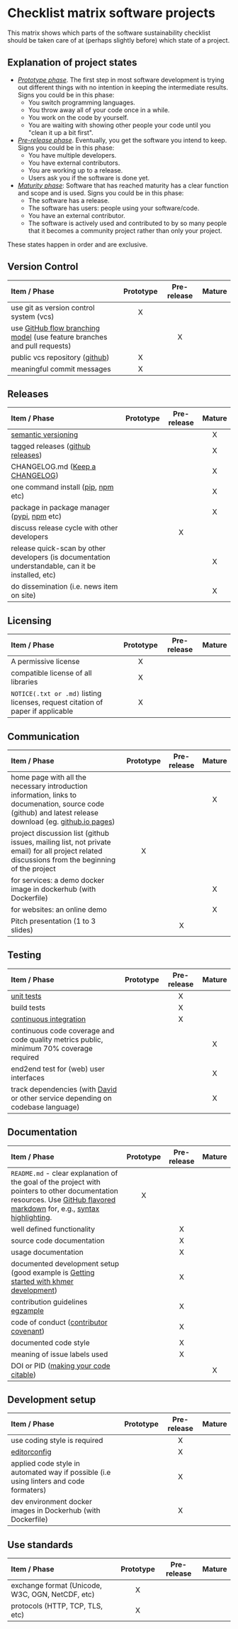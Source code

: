# Checklist matrix software projects

This matrix shows which parts of the software sustainability checklist should be taken care of at (perhaps slightly before) which state of a project.

## Explanation of project states

- [*Prototype phase*](checklist/checklist_prototype.md). The first step in most software development is trying out different things with no intention in keeping the intermediate results. Signs you could be in this phase:
  - You switch programming languages.
  - You throw away all of your code once in a while.
  - You work on the code by yourself.
  - You are waiting with showing other people your code until you "clean it up a bit first".
- [*Pre-release phase*](checklist/checklist_prerelease.md). Eventually, you get the software you intend to keep. Signs you could be in this phase:
  - You have multiple developers.
  - You have external contributors.
  - You are working up to a release.
  - Users ask you if the software is done yet.
- [*Maturity phase*](checklist/checklist_mature.md): Software that has reached maturity has a clear function and scope and is used. Signs you could be in this phase:
  - The software has a release.
  - The software has users: people using your software/code.
  - You have an external contributor.
  - The software is actively used and contributed to by so many people that it becomes a community project rather than only your project.

These states happen in order and are exclusive.

## Version Control

| Item / Phase                                                                                                             | Prototype | Pre-release | Mature |
|:-------------------------------------------------------------------------------------------------------------------------|:---------:|:-----------:|:------:|
| use git as version control system (vcs)                                                                                  |     X     |             |        |
| use [GitHub flow branching model](https://guides.github.com/introduction/flow/) (use feature branches and pull requests) |           |      X      |        |
| public vcs repository ([github](https://github.com/))                                                                    |     X     |             |        |
| meaningful commit messages                                                                                               |     X     |             |        |


## Releases

| Item / Phase                                                                                                | Prototype | Pre-release | Mature |
|:------------------------------------------------------------------------------------------------------------|:---------:|:-----------:|:------:|
| [semantic versioning](http://semver.org/)                                                                   |           |             |   X    |
| tagged releases ([github releases](https://help.github.com/categories/releases/))                           |           |             |   X    |
| CHANGELOG.md ([Keep a CHANGELOG](http://keepachangelog.com/))                                               |           |             |   X    |
| one command install ([pip](https://pypi.python.org/pypi/pip), [npm](https://www.npmjs.com/package/npm) etc) |           |             |   X    |
| package in package manager ([pypi](https://pypi.python.org/pypi), [npm](https://www.npmjs.com/) etc)        |           |             |   X    |
| discuss release cycle with other developers                                                                      |           |      X      |        |
| release quick-scan by other developers (is documentation understandable, can it be installed, etc)            |           |             |   X    |
| do dissemination (i.e. news item on site)                                      |           |             |   X    |

## Licensing

| Item / Phase                                                                    | Prototype | Pre-release | Mature |
|:--------------------------------------------------------------------------------|:---------:|:-----------:|:------:|
| A permissive license                  |     X     |             |        |
| compatible license of all libraries                                             |     X     |             |        |
| `NOTICE(.txt or .md)` listing licenses, request citation of paper if applicable |     X     |             |        |

## Communication

| Item / Phase                                                                                                                                                                          | Prototype | Pre-release | Mature |
|:--------------------------------------------------------------------------------------------------------------------------------------------------------------------------------------|:---------:|:-----------:|:------:|
| home page with all the necessary introduction information, links to documenation, source code (github) and latest release download (eg. [github.io pages](https://pages.github.com/)) |           |             |   X    |
| project discussion list (github issues, mailing list, not private email) for all project related discussions from the beginning of the project                                        |     X     |             |        |
| for services: a demo docker image in dockerhub (with Dockerfile)                                                                                                                      |           |             |   X    |
| for websites: an online demo                                                                                                                                                          |           |             |   X    |
| Pitch presentation (1 to 3 slides)                                                                                                                                                    |           |      X      |        |

## Testing

| Item / Phase                                                                                                               | Prototype | Pre-release | Mature |
|:---------------------------------------------------------------------------------------------------------------------------|:---------:|:-----------:|:------:|
| [unit tests](https://en.wikipedia.org/wiki/Unit_testing)                                                                   |           |      X      |        |
| build tests                                                                                                                |           |      X      |        |
| [continuous integration](https://en.wikipedia.org/wiki/Continuous_integration) |           |      X      |        |
| continuous code coverage and code quality metrics public, minimum 70% coverage required                                    |           |             |   X    |
| end2end test for (web) user interfaces                                                                                     |           |             |   X    |
| track dependencies (with [David](https://david-dm.org/) or other service depending on codebase language)                   |           |             |   X    |

## Documentation

| Item / Phase                                                                                                                                                                                                                                                                                              | Prototype | Pre-release | Mature |
|:----------------------------------------------------------------------------------------------------------------------------------------------------------------------------------------------------------------------------------------------------------------------------------------------------------|:---------:|:-----------:|:------:|
| `README.md` - clear explanation of the goal of the project with pointers to other documentation resources. Use [GitHub flavored markdown](https://help.github.com/categories/writing-on-github) for, e.g., [syntax highlighting](https://help.github.com/articles/creating-and-highlighting-code-blocks). |     X     |             |        |
| well defined functionality                                                                                                                                                                                                                                                                                |           |      X      |        |
| source code documentation                                                                                                                                                                                                                                                                                 |           |      X      |        |
| usage documentation                                                                                                                                                                                                                                                                                       |           |      X      |        |
| documented development setup (good example is [Getting started with khmer development](http://khmer.readthedocs.org/en/latest/dev/getting-started.html))                                                                                                                                                  |           |      X      |        |
| contribution guidelines [egzample](https://github.com/angular/angular.js/blob/master/CONTRIBUTING.md)                                                                                                                                                                                                     |           |      X      |        |
| code of conduct ([contributor covenant](http://contributor-covenant.org/))                                                                                                                                                                                                                                |           |      X      |        |
| documented code style                                                                                                                                                                                                                                                                                     |           |      X      |        |
| meaning of issue labels used                                                                                                                                                                                                                                                                              |           |      X      |        |
| DOI or PID ([making your code citable](https://guides.github.com/activities/citable-code/))                                                                                                                                                                                                               |           |             |   X    |


## Development setup

| Item / Phase                                                                           | Prototype | Pre-release | Mature |
|:---------------------------------------------------------------------------------------|:---------:|:-----------:|:------:|
| use coding style is required                                                           |           |      X      |        |
| [editorconfig](http://editorconfig.org/)                                               |           |      X      |        |
| applied code style in automated way if possible (i.e using linters and code formaters) |           |      X      |        |
| dev environment docker images in Dockerhub (with Dockerfile)                           |           |      X      |        |

## Use standards

| Item / Phase                                     | Prototype | Pre-release | Mature |
|:-------------------------------------------------|:---------:|:-----------:|:------:|
| exchange format (Unicode, W3C, OGN, NetCDF, etc) |     X     |             |        |
| protocols (HTTP, TCP, TLS, etc)                  |     X     |             |        |
